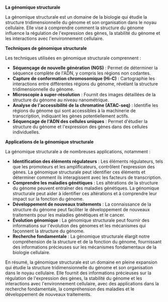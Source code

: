 **La génomique structurale**

La génomique structurale est un domaine de la biologie qui étudie la structure tridimensionnelle du génome et son organisation dans le noyau cellulaire. Elle vise à comprendre comment la structure du génome influence la régulation de l'expression des gènes, la stabilité du génome et les interactions avec l'environnement cellulaire.

**Techniques de génomique structurale**

Les techniques utilisées en génomique structurale comprennent :

* **Séquençage de nouvelle génération (NGS)** : Permet de déterminer la séquence complète de l'ADN, y compris les régions non codantes.
* **Capture de conformation chromosomique (Hi-C)** : Cartographie les interactions entre différentes régions du génome, révélant la structure tridimensionnelle du génome.
* **Microscopie à super-résolution** : Fournit des images détaillées de la structure du génome au niveau nanométrique.
* **Analyse de l'accessibilité de la chromatine (ATAC-seq)** : Identifie les régions du génome qui sont accessibles à la machinerie de transcription, indiquant les gènes potentiellement actifs.
* **Séquençage de l'ADN des cellules uniques** : Permet d'étudier la structure du génome et l'expression des gènes dans des cellules individuelles.

**Applications de la génomique structurale**

La génomique structurale a de nombreuses applications, notamment :

* **Identification des éléments régulateurs** : Les éléments régulateurs, tels que les promoteurs et les amplificateurs, contrôlent l'expression des gènes. La génomique structurale peut identifier ces éléments et déterminer comment ils interagissent avec les facteurs de transcription.
* **Comprendre les maladies génétiques** : Les altérations de la structure du génome peuvent entraîner des maladies génétiques. La génomique structurale peut aider à identifier ces altérations et à comprendre leur impact sur la fonction du génome.
* **Développement de nouveaux traitements** : La connaissance de la structure du génome peut faciliter le développement de nouveaux traitements pour les maladies génétiques et le cancer.
* **Évolution génomique** : La génomique structurale peut fournir des informations sur l'évolution des génomes et les mécanismes qui façonnent la structure du génome.
* **Recherche fondamentale** : La génomique structurale élargit notre compréhension de la structure et de la fonction du génome, fournissant des informations précieuses sur les mécanismes fondamentaux de la biologie cellulaire.

En résumé, la génomique structurale est un domaine en pleine expansion qui étudie la structure tridimensionnelle du génome et son organisation dans le noyau cellulaire. Elle fournit des informations précieuses sur la régulation de l'expression des gènes, la stabilité du génome et les interactions avec l'environnement cellulaire, avec des applications dans la recherche fondamentale, la compréhension des maladies et le développement de nouveaux traitements.